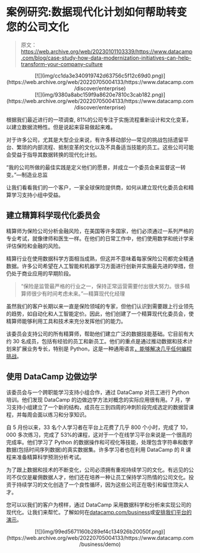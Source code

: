 # 案例研究:数据现代化计划如何帮助转变您的公司文化

> 原文：<https://web.archive.org/web/20230101103339/https://www.datacamp.com/blog/case-study-how-data-modernization-initiatives-can-help-transform-your-company-culture>

<center>[![](img/cc1da3e340919742d63756c5f12c69d0.png)](https://web.archive.org/web/20220705004133/https://www.datacamp.com/discover/enterprise)</center>

<center>[![](img/9380a8abc159f9a8620e7810c3cab182.png)](https://web.archive.org/web/20220705004133/https://www.datacamp.com/discover/enterprise)</center>

根据我们最近进行的一项调查, 81%的公司专注于实施流程重新设计和文化变革，以建立数据流畅性。但是说起来容易做起来难。

对于许多公司，尤其是大型企业来说，有许多移动部分—常见的挑战包括遗留平台、繁琐的内部流程、抵制变革的文化以及不具备适当技能的员工。这些公司可能会受益于指导其数据转换的现代化计划。

“我的公司所做的最佳实践是定义他们的愿景，并成立一个委员会来监督这一转变。”—制造业总监

让我们看看我们的一个客户，一家全球保险提供商，如何从建立现代化委员会和精算学习支持小组中受益。

## 建立精算科学现代化委员会

精算师为保险公司分析金融风险，在美国等许多国家，他们必须通过一系列严格的专业考试，就像律师和医生一样。在他们的日常工作中，他们使用数学和统计学来评估保险和金融的风险。

精算行业在使用数据科学方面相当成熟，但这并不意味着每家保险公司都完全精通数据。许多公司希望在人工智能和机器学习方面进行创新并实施最先进的举措，但仍处于商业应用的早期阶段。

> “保险是监管最严格的行业之一，保持正常运营需要付出很大努力。很多精算师很少有时间考虑未来。”—精算现代化经理

虽然我们的客户长期以来一直是保险领域的专家，但他们认识到需要跟上行业领先的趋势，如自动化和人工智能定价。因此，他们创建了一个精算现代化委员会，使精算师能够利用工具和技术来充分发挥他们的能力。

该委员会支持公司的所有精算师，帮助他们建立广泛的数据技能基础。它目前有大约 30 名成员，包括有经验的员工和新员工。他们的重点是通过推动数据和技术计划来扩展业务专长，特别是 Python，这是一种通用语言[，能够解决几乎任何编程挑战](https://web.archive.org/web/20220705004133/https://www.datacamp.com/community/blog/why-your-company-needs-python-for-business-analytics)。

## 使用 DataCamp 边做边学

该委员会与一个跨职能学习支持小组合作，通过 DataCamp 对员工进行 Python 培训。他们发现 DataCamp 的边做边学方法对概念的实际应用很有用。7 月，学习支持小组建立了一个新的结构，成员在三到四周的冲刺阶段完成选定的数据营课程，并每周会面以练习和分享知识。

自 5 月份以来，33 名个人学习者在平台上花费了几乎 800 个小时，完成了 10，000 多次练习，完成了 53%的课程，这对于一个在线学习平台来说是一个很高的完成率。他们学习了 Python 的数据操作和可视化等技能，处理包含字符串和数字数据(包括时间序列数据)的真实数据集。许多学习者也在利用 DataCamp 的 R 课程来准备精算科学预测分析考试。

为了跟上数据和技术的不断变化，公司必须拥有重视持续学习的文化。有远见的公司不仅仅是雇佣数据人才，他们还在培养一种让员工保持学习热情的公司文化。投资于持续学习的文化创造了一个良性循环，因为这些公司正在吸引和留住顶尖人才。

您可以以我们的客户为榜样，通过 DataCamp 采用数据科学和分析来实现公司的现代化。让我们来帮忙。了解如何在[datacamp.com/business](https://web.archive.org/web/20220705004133/https://www.datacamp.com/discover/enterprise)或[安排我们平台的演示](https://web.archive.org/web/20220705004133/https://www.datacamp.com/business/demo/)。

<center>[![](img/99ed5671160b289ef4c134926b20050f.png)](https://web.archive.org/web/20220705004133/https://www.datacamp.com/business/demo)</center>